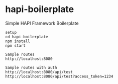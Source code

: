 # hapi-boilerplate
Simple HAPI Framework Boilerplate

```
setup
cd hapi-boilerplate
npm install
npm start
```

```
Sample routes
http://localhost:8080
```

```
Sample routes with auth
http://localhost:8080/api/test
http://localhost:8080/api/test?access_token=1234
```
